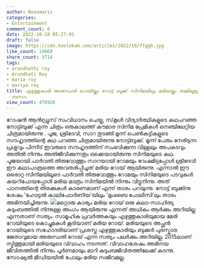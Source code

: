 ```yaml
---
author: Beaumaris
categories:
- Entertainment
comment_count: 0
date: 2022-10-18 05:27:01
draft: false
image: https://cdn.boolokam.com/articles/2022/10/ffggh.jpg
like_count: 14869
share_count: 3714
tags:
- arundhathi roy
- Arundhati Roy
- maria roy
- mariya roy
title: എഴുത്തുകാരി അരുന്ധതി റോയിയ്ക്കും നോട്ട് ബുക്ക് സിനിമയിലും മരിയയ്ക്കും തമ്മിലുള്ള
  ബന്ധം
view_count: 476926
---
```


റോഷൻ ആൻഡ്രുസ് സംവിധാനം ചെയ്ത, സ്‌കൂൾ വിദ്യാർത്ഥികളുടെ കഥപറഞ്ഞ നോട്ട്ബുക്ക് എന്ന ചിത്രം ഒരുകാലത്ത് കൗമാര സിനിമ പ്രേമികൾ നെഞ്ചിലേറ്റിയ ചിത്രമായിരുന്നു . പൂജ, ശ്രീദേവി, സാറ തുടങ്ങി മൂന്ന് പെൺകുട്ടികളുടെ സൗഹൃദത്തിന്റെ കഥ പറഞ്ഞ ചിത്രമായിരുന്നു നോട്ട്ബുക്ക്. മൂന്ന് പേരും നേരിടുന്ന പ്രശ്നവും പിന്നീട് ഇവരുടെ സൗഹൃദത്തിന് സംഭവിക്കുന്ന വിള്ളലും അപകടവും അതിൽ നിന്നും അതിജീവിക്കുന്നതും ഒക്കെയായിരുന്നു സിനിമയുടെ കഥ. പൂജയായി പാർവതി തിരുവോത്തും സാറയായി റോമയും വേഷമിട്ടപ്പോൾ ശ്രീദേവി ഈ കഥാപാത്രത്തെ അവതരിപ്പിച്ചത് മരിയ റോയ് ആയിരുന്നു. എന്നാൽ ഈ ഒരൊറ്റ സിനിമയിലൂടെ പാർവതി തിരുവോത്തും റോമയും സിനിമയുടെ പടവുകൾ കയറിപോയപ്പോൾ മരിയ മാത്രം സിനിമയിൽ നിന്നും വിട്ടുനിന്നു. അത് പഠനത്തിന്റെ തിരക്കുകൾ കാരണമാണ് എന്ന് താരം പറയുന്നു. നോട്ട് ബുക്കിനു ശേഷം 'ഹോട്ടൽ കാലിഫോർണിയ'യിലും 'മുംബൈ പോലീസി'ലും താരം അഭിനയിച്ചിരുന്നു. ![](https://cdn.boolokam.com/articles/2022/10/ffggh.jpg)മറ്റൊരു കാര്യം മരിയ റോയ് ഒരു കലാ-സാഹിത്യ കുടുംബത്തിൽ നിന്നുള്ള അംഗം ആയിരുന്നു എന്നത് അധികം ആർക്കും അറിയില്ല എന്നതാണ് സത്യം. സാമൂഹിക പ്രവർത്തകയും എഴുത്തുകാരിയുമായ മേരി റോയിയുടെ കൊച്ചുമകൾ കൂടിയാണ് മരിയ റോയ്. മരിയയുടെ അച്ഛൻ റോയിയുടെ സഹോദരിയാണ് പ്രശസ്ത എഴുത്തുകാരിയും ബുക്കർ പുരസ്കാര ജേതാവുമായ അരുന്ധതി റോയ് എന്ന സത്യം പലർക്കും അറിയില്ല. 2015ലാണ് സ്മിത്തുമായി മരിയയുടെ വിവാഹം നടന്നത്. വിവാഹശേഷം അഭിനയ ജീവിതത്തിൽ നിന്നും പൂർണമായും മാറി കുടുംബജീവിതത്തിലേക്ക് കടന്നു. സോഷ്യൽ മീഡിയയിൽ പോലും മരിയ സജീവമല്ല. &nbsp;